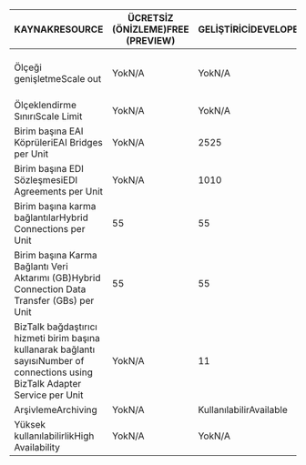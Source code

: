 | <span data-ttu-id="593d8-101">KAYNAK</span><span class="sxs-lookup"><span data-stu-id="593d8-101">RESOURCE</span></span> | <span data-ttu-id="593d8-102">ÜCRETSİZ (ÖNİZLEME)</span><span class="sxs-lookup"><span data-stu-id="593d8-102">FREE (PREVIEW)</span></span> | <span data-ttu-id="593d8-103">GELİŞTİRİCİ</span><span class="sxs-lookup"><span data-stu-id="593d8-103">DEVELOPER</span></span> | <span data-ttu-id="593d8-104">TEMEL</span><span class="sxs-lookup"><span data-stu-id="593d8-104">BASIC</span></span> | <span data-ttu-id="593d8-105">STANDART</span><span class="sxs-lookup"><span data-stu-id="593d8-105">STANDARD</span></span> | <span data-ttu-id="593d8-106">PREMIUM</span><span class="sxs-lookup"><span data-stu-id="593d8-106">PREMIUM</span></span> |
| --- | --- | --- | --- | --- | --- |
| <span data-ttu-id="593d8-107">Ölçeği genişletme</span><span class="sxs-lookup"><span data-stu-id="593d8-107">Scale out</span></span> |<span data-ttu-id="593d8-108">Yok</span><span class="sxs-lookup"><span data-stu-id="593d8-108">N/A</span></span> |<span data-ttu-id="593d8-109">Yok</span><span class="sxs-lookup"><span data-stu-id="593d8-109">N/A</span></span> |<span data-ttu-id="593d8-110">Evet, 1 Temel Birimlik artışlarla</span><span class="sxs-lookup"><span data-stu-id="593d8-110">Yes, in increments of 1 Basic Unit</span></span> |<span data-ttu-id="593d8-111">Evet, 1 Standart Birimlik artışlarla</span><span class="sxs-lookup"><span data-stu-id="593d8-111">Yes, in increments of 1 Standard Unit</span></span> |<span data-ttu-id="593d8-112">Evet, 1 Premium Birimlik artışlarla</span><span class="sxs-lookup"><span data-stu-id="593d8-112">Yes, in increments of 1 Premium Unit</span></span> |
| <span data-ttu-id="593d8-113">Ölçeklendirme Sınırı</span><span class="sxs-lookup"><span data-stu-id="593d8-113">Scale Limit</span></span> |<span data-ttu-id="593d8-114">Yok</span><span class="sxs-lookup"><span data-stu-id="593d8-114">N/A</span></span> |<span data-ttu-id="593d8-115">Yok</span><span class="sxs-lookup"><span data-stu-id="593d8-115">N/A</span></span> |<span data-ttu-id="593d8-116">8 birime kadar</span><span class="sxs-lookup"><span data-stu-id="593d8-116">Up to 8 units</span></span> |<span data-ttu-id="593d8-117">8 birime kadar</span><span class="sxs-lookup"><span data-stu-id="593d8-117">Up to 8 units</span></span> |<span data-ttu-id="593d8-118">8 birime kadar</span><span class="sxs-lookup"><span data-stu-id="593d8-118">Up to 8 units</span></span> |
| <span data-ttu-id="593d8-119">Birim başına EAI Köprüleri</span><span class="sxs-lookup"><span data-stu-id="593d8-119">EAI Bridges per Unit</span></span> |<span data-ttu-id="593d8-120">Yok</span><span class="sxs-lookup"><span data-stu-id="593d8-120">N/A</span></span> |<span data-ttu-id="593d8-121">25</span><span class="sxs-lookup"><span data-stu-id="593d8-121">25</span></span> |<span data-ttu-id="593d8-122">25</span><span class="sxs-lookup"><span data-stu-id="593d8-122">25</span></span> |<span data-ttu-id="593d8-123">125</span><span class="sxs-lookup"><span data-stu-id="593d8-123">125</span></span> |<span data-ttu-id="593d8-124">500</span><span class="sxs-lookup"><span data-stu-id="593d8-124">500</span></span> |
| <span data-ttu-id="593d8-125">Birim başına EDI Sözleşmesi</span><span class="sxs-lookup"><span data-stu-id="593d8-125">EDI Agreements per Unit</span></span> |<span data-ttu-id="593d8-126">Yok</span><span class="sxs-lookup"><span data-stu-id="593d8-126">N/A</span></span> |<span data-ttu-id="593d8-127">10</span><span class="sxs-lookup"><span data-stu-id="593d8-127">10</span></span> |<span data-ttu-id="593d8-128">50</span><span class="sxs-lookup"><span data-stu-id="593d8-128">50</span></span> |<span data-ttu-id="593d8-129">250</span><span class="sxs-lookup"><span data-stu-id="593d8-129">250</span></span> |<span data-ttu-id="593d8-130">1000</span><span class="sxs-lookup"><span data-stu-id="593d8-130">1000</span></span> |
| <span data-ttu-id="593d8-131">Birim başına karma bağlantılar</span><span class="sxs-lookup"><span data-stu-id="593d8-131">Hybrid Connections per Unit</span></span> |<span data-ttu-id="593d8-132">5</span><span class="sxs-lookup"><span data-stu-id="593d8-132">5</span></span> |<span data-ttu-id="593d8-133">5</span><span class="sxs-lookup"><span data-stu-id="593d8-133">5</span></span> |<span data-ttu-id="593d8-134">10</span><span class="sxs-lookup"><span data-stu-id="593d8-134">10</span></span> |<span data-ttu-id="593d8-135">50</span><span class="sxs-lookup"><span data-stu-id="593d8-135">50</span></span> |<span data-ttu-id="593d8-136">100</span><span class="sxs-lookup"><span data-stu-id="593d8-136">100</span></span> |
| <span data-ttu-id="593d8-137">Birim başına Karma Bağlantı Veri Aktarımı (GB)</span><span class="sxs-lookup"><span data-stu-id="593d8-137">Hybrid Connection Data Transfer (GBs) per Unit</span></span> |<span data-ttu-id="593d8-138">5</span><span class="sxs-lookup"><span data-stu-id="593d8-138">5</span></span> |<span data-ttu-id="593d8-139">5</span><span class="sxs-lookup"><span data-stu-id="593d8-139">5</span></span> |<span data-ttu-id="593d8-140">50</span><span class="sxs-lookup"><span data-stu-id="593d8-140">50</span></span> |<span data-ttu-id="593d8-141">250</span><span class="sxs-lookup"><span data-stu-id="593d8-141">250</span></span> |<span data-ttu-id="593d8-142">500</span><span class="sxs-lookup"><span data-stu-id="593d8-142">500</span></span> |
| <span data-ttu-id="593d8-143">BizTalk bağdaştırıcı hizmeti birim başına kullanarak bağlantı sayısı</span><span class="sxs-lookup"><span data-stu-id="593d8-143">Number of connections using BizTalk Adapter Service per Unit</span></span> |<span data-ttu-id="593d8-144">Yok</span><span class="sxs-lookup"><span data-stu-id="593d8-144">N/A</span></span> |<span data-ttu-id="593d8-145">1</span><span class="sxs-lookup"><span data-stu-id="593d8-145">1</span></span> |<span data-ttu-id="593d8-146">2</span><span class="sxs-lookup"><span data-stu-id="593d8-146">2</span></span> |<span data-ttu-id="593d8-147">5</span><span class="sxs-lookup"><span data-stu-id="593d8-147">5</span></span> |<span data-ttu-id="593d8-148">25</span><span class="sxs-lookup"><span data-stu-id="593d8-148">25</span></span> |
| <span data-ttu-id="593d8-149">Arşivleme</span><span class="sxs-lookup"><span data-stu-id="593d8-149">Archiving</span></span> |<span data-ttu-id="593d8-150">Yok</span><span class="sxs-lookup"><span data-stu-id="593d8-150">N/A</span></span> |<span data-ttu-id="593d8-151">Kullanılabilir</span><span class="sxs-lookup"><span data-stu-id="593d8-151">Available</span></span> |<span data-ttu-id="593d8-152">Yok</span><span class="sxs-lookup"><span data-stu-id="593d8-152">N/A</span></span> |<span data-ttu-id="593d8-153">Yok</span><span class="sxs-lookup"><span data-stu-id="593d8-153">N/A</span></span> |<span data-ttu-id="593d8-154">Kullanılabilir</span><span class="sxs-lookup"><span data-stu-id="593d8-154">Available</span></span> |
| <span data-ttu-id="593d8-155">Yüksek kullanılabilirlik</span><span class="sxs-lookup"><span data-stu-id="593d8-155">High Availability</span></span> |<span data-ttu-id="593d8-156">Yok</span><span class="sxs-lookup"><span data-stu-id="593d8-156">N/A</span></span> |<span data-ttu-id="593d8-157">Yok</span><span class="sxs-lookup"><span data-stu-id="593d8-157">N/A</span></span> |<span data-ttu-id="593d8-158">Kullanılabilir</span><span class="sxs-lookup"><span data-stu-id="593d8-158">Available</span></span> |<span data-ttu-id="593d8-159">Kullanılabilir</span><span class="sxs-lookup"><span data-stu-id="593d8-159">Available</span></span> |<span data-ttu-id="593d8-160">Kullanılabilir</span><span class="sxs-lookup"><span data-stu-id="593d8-160">Available</span></span> |

